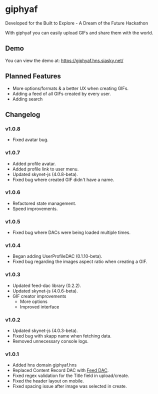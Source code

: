# giphyaf

Developed for the Built to Explore - A Dream of the Future Hackathon

With giphyaf you can easily upload GIFs and share them with the world.

## Demo

You can view the demo at: https://giphyaf.hns.siasky.net/

## Planned Features

- More options/formats & a better UX when creating GIFs.
- Adding a feed of all GIFs created by every user.
- Adding search

## Changelog

### v1.0.8
- Fixed avatar bug.

### v1.0.7
- Added profile avatar.
- Added profile link to user menu.
- Updated skynet-js (4.0.8-beta).
- Fixed bug where created GIF didn't have a name.

### v1.0.6
- Refactored state management.
- Speed improvements.

### v1.0.5
- Fixed bug where DACs were being loaded multiple times.

### v1.0.4
- Began adding UserProfileDAC (0.1.10-beta).
- Fixed bug regarding the images aspect ratio when creating a GIF.

### v1.0.3
- Updated feed-dac library (0.2.2).
- Updated skynet-js (4.0.6-beta).
- GIF creator improvements
  - More options
  - Improved interface

### v1.0.2
- Updated skynet-js (4.0.3-beta).
- Fixed bug with skapp name when fetching data.
- Removed unnecessary console logs.

### v1.0.1
- Added hns domain giphyaf.hns
- Replaced Content Record DAC with [Feed DAC](https://github.com/redsolver/feed-dac-library).
- Fixed regex validation for the Title field in upload/create.
- Fixed the header layout on mobile.
- Fixed spacing issue after image was selected in create.
